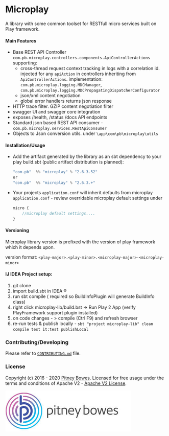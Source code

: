 # Microplay

A library with some common toolset for RESTfull micro services built on Play framework.

#### Main Features

- Base REST API Controller `com.pb.microplay.controllers.components.ApiControllerActions` supporting:
    - cross-thread request context tracking in logs with a correlation id. injected for any `apiAction` in controllers inheriting from `ApiControllerActions`.  implementation: `com.pb.microplay.logging.MDCManager`, `com.pb.microplay.logging.MDCPropagatingDispatcherConfigurator`
    - json/xml content negotiation
    - global error handlers returns json response
- HTTP trace filter. GZIP content negotiation filter
- swagger UI and swagger core integration
- exposes /health, /status /docs API endpoints 
- Standard json based REST API consumer - `com.pb.microplay.services.RestApiConsumer`
- Objects to Json conversion utils. under `\app\com\pb\microplay\utils`   

#### Installation/Usage

 - Add the artifact generated by the library as an sbt dependency to your play build.sbt (public artifact distribution is planned):
    ```scala
    "com.pb"  %% "microplay" % "2.6.3.52"
    or
    "com.pb"  %% "microplay" % "2.6.3.+"
    ```

- Your projects `application.conf` will inherit defaults from microplay `application.conf` - review overridable microplay default settings under 
  ```javascript
  micro {
      //microplay default settings....
  }  
  ```

#### Versioning
Microplay library version is prefixed with the version of play framework which it depends upon. 

version format:
`<play-major>.<play-minor>.<microplay-major>-<microplay-minor>`
 
#### IJ IDEA Project setup:
1. git clone 
2. import build.sbt in IDEA ®
3. run sbt compile ( required so BuildInfoPlugin will generate BuildInfo class)
4. right click microplay-lib/build.bst -> Run Play 2 App (verify PlayFramework support plugin installed)
5. on code changes - > compile (Ctrl F9) and refresh browser
6. re-run tests & publish locally - `sbt "project microplay-lib" clean compile test it:test publishLocal`

### Contributing/Developing
Please refer to [`CONTRIBUTING.md`](./CONTRIBUTING.md) file.

### License
Copyright (c) 2016 - 2020  [Pitney Bowes](https://www.pitneybowes.com).
Licensed for free usage under the terms and conditions of Apache V2 - [Apache V2 License](https://www.apache.org/licenses/LICENSE-2.0).

![Pitney Bowes](PB_Logo.jpg)